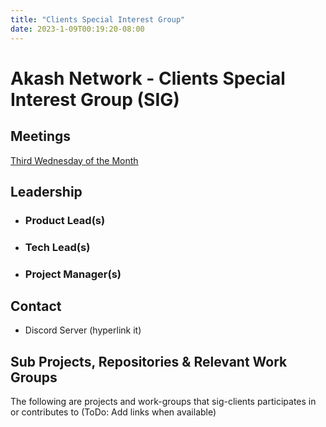 ```yaml
---
title: "Clients Special Interest Group"
date: 2023-1-09T00:19:20-08:00
---
```


# Akash Network - Clients Special Interest Group (SIG)


## Meetings

[Third Wednesday of the Month](https://calendar.google.com/calendar/u/0?cid=Y18yNWU1ZTM3NDhlNGM0YWI3YTU1ZjQxZmJjNWViZWJjYzBhMDNiNDBmYjAyODc4NWYxNDE1OWJmYWViZWExMmUyQGdyb3VwLmNhbGVuZGFyLmdvb2dsZS5jb20)

## Leadership

- ### Product Lead(s)

- ### Tech Lead(s)

- ### Project Manager(s)

## Contact

- Discord Server (hyperlink it)

## Sub Projects, Repositories & Relevant Work Groups

The following are projects and work-groups that sig-clients participates in or contributes to (ToDo: Add links when available)

